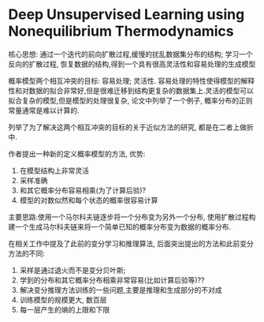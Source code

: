 # Deep Unsupervised Learning using Nonequilibrium Thermodynamics



核心思想: 通过一个迭代的前向扩散过程,缓慢的扰乱数据集分布的结构; 学习一个反向的扩散过程, 恢复数据的结构,得到一个具有很高灵活性和容易处理的生成模型



概率模型两个相互冲突的目标: 容易处理; 灵活性. 容易处理的特性使得模型的解释性和对数据的拟合非常好,但是很难迁移到结构更复杂的数据集上.灵活的模型可以拟合复杂的模型,但是模型的处理很复杂, 论文中列举了一个例子, 概率分布的正则常量通常是难以计算的.

列举了为了解决这两个相互冲突的目标的关于近似方法的研究, 都是在二者上做折中.

作者提出一种新的定义概率模型的方法, 优势:

1.   在模型结构上非常灵活
2.   采样准确
3.   和其它概率分布容易相乘(为了计算后验)?
4.   模型的对数似然和每个状态的概率很容易计算

主要思路:使用一个马尔科夫链逐步将一个分布变为另外一个分布, 使用扩散过程构建一个生成马尔科夫链来将一个简单已知的概率分布变为数据的概率分布.

在相关工作中提及了此前的变分学习和推理算法, 后面突出提出的方法和此前变分方法的不同:

1.   采样是通过退火而不是变分贝叶斯;
2.    学到的分布和其它概率分布相乘非常容易(比如计算后验等)??
3.   解决变分推理方法训练的一些问题,主要是推理和生成部分的不对成
4.   训练模型的规模更大, 数百层
5.   每一层产生的熵的上限和下限







